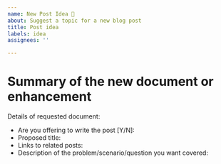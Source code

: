 ```yaml
---
name: New Post Idea 🚀
about: Suggest a topic for a new blog post
title: Post idea
labels: idea
assignees: ''

---
```


# Summary of the new document or enhancement

<!--
What problem are you trying to solve? What question do you want answered?

Be sure to change the issue title. Titles should be brief and meaningful.
-->

Details of requested document:

- Are you offering to write the post [Y/N]:
- Proposed title:
- Links to related posts:
- Description of the problem/scenario/question you want covered:

